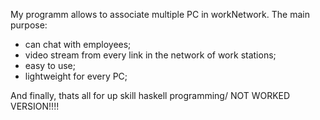My programm allows to associate multiple PC in workNetwork. 
The main purpose:
 - can chat with employees;
 - video stream from every link in the network of work stations;
 - easy to use;
 - lightweight for every PC;

And finally, thats all for up skill haskell programming/
NOT WORKED VERSION!!!!
